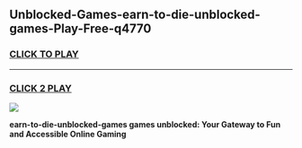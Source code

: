 
## Unblocked-Games-earn-to-die-unblocked-games-Play-Free-q4770
<h3>
<a href="https://premium76.site?title=earn-to-die-unblocked-games&ref=22A">CLICK TO PLAY</a></h3>
<hr>

<h3>
<a href="https://premium76.site?title=earn-to-die-unblocked-games&ref=22A">CLICK 2 PLAY</a>
  
</h3>

<a href="https://premium76.site?title=earn-to-die-unblocked-games&ref=22A"><img src="https://clearcache.store/games.png"></a>


**earn-to-die-unblocked-games games unblocked: Your Gateway to Fun and Accessible Online Gaming**
